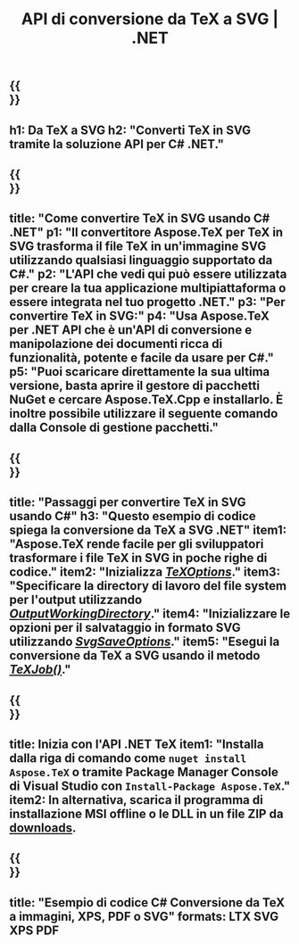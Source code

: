 ﻿---
translation: true
template: /_templates/_conversion-child-net.md
title: API di conversione da TeX a SVG | .NET
description: Funzionalità di conversione da TeX a SVG. Integra questa libreria .NET in sede nel tuo progetto o usa applicazioni multipiattaforma per convertire TeX in SVG.
keywords: da tex a svg api net, tex2svg integra c#
url: /net/conversion/tex-to-svg/
family: tex
platformtag: net
feature: conversion
informat: TEX
outformat: SVG
otherformats: BMP PNG JPEG TIFF PDF XPS
---


{{<section banner>}}
---
h1: Da TeX a SVG
h2: "Converti TeX in SVG tramite la soluzione API per C# .NET."
---

{{<section overview>}}
---
title: "Come convertire TeX in SVG usando C# .NET"
p1: "Il convertitore Aspose.TeX per TeX in SVG trasforma il file TeX in un'immagine SVG utilizzando qualsiasi linguaggio supportato da C#."
p2: "L'API che vedi qui può essere utilizzata per creare la tua applicazione multipiattaforma o essere integrata nel tuo progetto .NET."
p3: "Per convertire TeX in SVG:"
p4: "Usa Aspose.TeX per .NET API che è un'API di conversione e manipolazione dei documenti ricca di funzionalità, potente e facile da usare per C#."
p5: "Puoi scaricare direttamente la sua ultima versione, basta aprire il gestore di pacchetti NuGet e cercare Aspose.TeX.Cpp e installarlo. È inoltre possibile utilizzare il seguente comando dalla Console di gestione pacchetti."
---

{{<section feature1>}}
---
title: "Passaggi per convertire TeX in SVG usando C#"
h3: "Questo esempio di codice spiega la conversione da TeX a SVG .NET"
item1: "Aspose.TeX rende facile per gli sviluppatori trasformare i file TeX in SVG in poche righe di codice."
item2: "Inizializza [*TeXOptions*](https://reference.aspose.com/tex/net/aspose.tex/texoptions/)."
item3: "Specificare la directory di lavoro del file system per l'output utilizzando [*OutputWorkingDirectory*](https://reference.aspose.com/tex/net/aspose.tex/texoptions/outputworkingdirectory/)."
item4: "Inizializzare le opzioni per il salvataggio in formato SVG utilizzando [*SvgSaveOptions*](https://reference.aspose.com/tex/net/aspose.tex.presentation.image/svgsaveoptions/)."
item5: "Esegui la conversione da TeX a SVG usando il metodo [*TeXJob()*](https://reference.aspose.com/tex/net/aspose.tex/texjob/)."
---

{{<section feature2>}}
---
title: Inizia con l'API .NET TeX
item1: "Installa dalla riga di comando come ```nuget install Aspose.TeX``` o tramite Package Manager Console di Visual Studio con ```Install-Package Aspose.TeX```."
item2: In alternativa, scarica il programma di installazione MSI offline o le DLL in un file ZIP da [downloads](https://downloads.aspose.com/tex/net).
---

{{<section widget>}}
---
title: "Esempio di codice C# Conversione da TeX a immagini, XPS, PDF o SVG"
formats: LTX SVG XPS PDF
---
